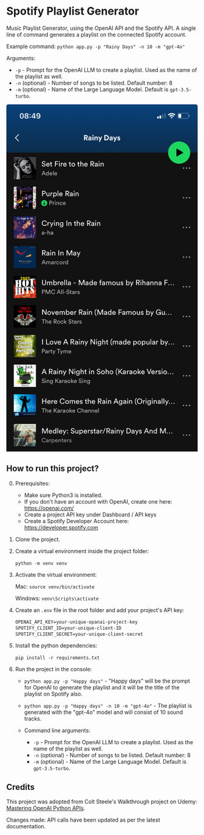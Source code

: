 # Spotify Playlist Generator

Music Playlist Generator, using the OpenAI API and the Spotify API. A single line of command generates a playlist on the connected Spotify account.


Example command: `python app.py -p "Rainy Days" -n 10 -m "gpt-4o"`

Arguments:

* `-p` - Prompt for the OpenAI LLM to create a playlist. Used as the name of the playlist as well.
* `-n` (optional) - Number of songs to be listed. Default number: 8
* `-m` (optional) - Name of the Large Language Model. Default is `gpt-3.5-turbo`.




![playlist](playlist.jpeg)


## How to run this project?


0. Prerequisites: 

    - Make sure Python3 is installed.
    - If you don't have an account with OpenAI, create one here: https://openai.com/
    - Create a project API key under Dashboard / API keys
    - Create a Spotify Developer Account here: https://developer.spotify.com

1. Clone the project.

2. Create a virtual environment inside the project folder:

    `python -m venv venv`

3. Activate the virtual environment:


    Mac: `source venv/bin/activate`


    Windows: `venv\Scripts\activate`


4. Create an `.env` file in the root folder and add your project's API key:

    ```
    OPENAI_API_KEY=your-unique-opanai-project-key
    SPOTIFY_CLIENT_ID=your-unique-client-ID
    SPOTIFY_CLIENT_SECRET=your-unique-client-secret
    ```


5. Install the python dependencies:

    `pip install -r requirements.txt`


6. Run the project in the console:

    - `python app.py -p "Happy days"` - "Happy days" will be the prompt for OpenAI to generate the playlist and it will be the title of the playlist on Spotify also.

    - `python app.py -p "Happy days" -n 10 -m "gpt-4o"` - The playlist is generated with the "gpt-4o" model and will consist of 10 sound tracks.

    - Command line arguments:
        * `-p` - Prompt for the OpenAI LLM to create a playlist. Used as the name of the playlist as well.
        * `-n` (optional) - Number of songs to be listed. Default number: 8
        * `-m` (optional) - Name of the Large Language Model. Default is `gpt-3.5-turbo`.


## Credits

This project was adopted from Colt Steele's Walkthrough project on Udemy: [Mastering OpenAI Python APIs](https://www.udemy.com/course/mastering-openai/?couponCode=24T3MT53024).

Changes made: API calls have been updated as per the latest documentation.
